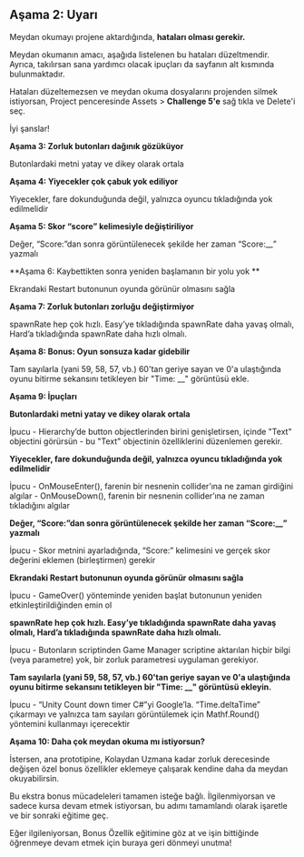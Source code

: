 ## Aşama 2: Uyarı
Meydan okumayı projene aktardığında, **hataları olması gerekir.**

Meydan okumanın amacı, aşağıda listelenen bu hataları düzeltmendir. Ayrıca, takılırsan sana yardımcı olacak ipuçları da sayfanın alt kısmında bulunmaktadır.

Hataları düzeltemezsen ve meydan okuma dosyalarını projenden silmek istiyorsan, Project penceresinde Assets > **Challenge 5'e** sağ tıkla ve Delete'i seç.

İyi şanslar!

**Aşama 3: Zorluk butonları dağınık gözüküyor**
 
Butonlardaki metni yatay ve dikey olarak ortala
 
**Aşama 4: Yiyecekler çok çabuk yok ediliyor**

Yiyecekler, fare dokunduğunda değil, yalnızca oyuncu tıkladığında yok edilmelidir
 
**Aşama 5: Skor “score” kelimesiyle değiştiriliyor**

Değer, “Score:”dan sonra görüntülenecek şekilde her zaman “Score:__” yazmalı

**Aşama 6: Kaybettikten sonra yeniden başlamanın bir yolu yok **

Ekrandaki Restart butonunun oyunda görünür olmasını sağla 

**Aşama 7: Zorluk butonları zorluğu değiştirmiyor**

spawnRate hep çok hızlı. Easy’ye tıkladığında spawnRate daha yavaş olmalı, Hard’a tıkladığında spawnRate daha hızlı olmalı.

**Aşama 8: Bonus: Oyun sonsuza kadar gidebilir**

Tam sayılarla (yani 59, 58, 57, vb.) 60'tan geriye sayan ve 0'a ulaştığında oyunu bitirme sekansını tetikleyen bir "Time: __" görüntüsü ekle.


**Aşama 9: İpuçları**

**Butonlardaki metni yatay ve dikey olarak ortala**

İpucu - Hierarchy’de button objectlerinden birini genişletirsen, içinde "Text" objectini görürsün - bu "Text" objectinin özelliklerini düzenlemen gerekir.

**Yiyecekler, fare dokunduğunda değil, yalnızca oyuncu tıkladığında yok edilmelidir**

İpucu - OnMouseEnter(), farenin bir nesnenin collider’ına ne zaman girdiğini algılar - OnMouseDown(), farenin bir nesnenin collider’ına ne zaman tıkladığını algılar

**Değer, “Score:”dan sonra görüntülenecek şekilde her zaman “Score:__” yazmalı**

İpucu - Skor metnini ayarladığında, “Score:” kelimesini ve gerçek skor değerini eklemen (birleştirmen) gerekir

**Ekrandaki Restart butonunun oyunda görünür olmasını sağla** 

İpucu - GameOver() yönteminde yeniden başlat butonunun yeniden etkinleştirildiğinden emin ol

**spawnRate hep çok hızlı. Easy’ye tıkladığında spawnRate daha yavaş olmalı, Hard’a tıkladığında spawnRate daha hızlı olmalı.**

İpucu - Butonların scriptinden Game Manager scriptine aktarılan hiçbir bilgi (veya parametre) yok, bir zorluk parametresi uygulaman gerekiyor.

**Tam sayılarla (yani 59, 58, 57, vb.) 60'tan geriye sayan ve 0'a ulaştığında oyunu bitirme sekansını tetikleyen bir "Time: __" görüntüsü ekleyin.**

İpucu - “Unity Count down timer C#”yi Google’la. “Time.deltaTime” çıkarmayı ve yalnızca tam sayıları görüntülemek için Mathf.Round() yöntemini kullanmayı içerecektir


**Aşama 10: Daha çok meydan okuma mı istiyorsun?**

İstersen, ana prototipine, Kolaydan Uzmana kadar zorluk derecesinde değişen özel bonus özellikler eklemeye çalışarak kendine daha da meydan okuyabilirsin.

Bu ekstra bonus mücadeleleri tamamen isteğe bağlı. İlgilenmiyorsan ve sadece kursa devam etmek istiyorsan, bu adımı tamamlandı olarak işaretle ve bir sonraki eğitime geç.

Eğer ilgileniyorsan, Bonus Özellik eğitimine göz at ve işin bittiğinde öğrenmeye devam etmek için buraya geri dönmeyi unutma!
